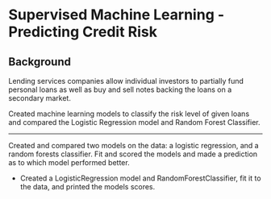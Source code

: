 # Supervised Machine Learning - Predicting Credit Risk

## Background

Lending services companies allow individual investors to partially fund personal loans as well as buy and sell notes backing the loans on a secondary market. 

Created machine learning models to classify the risk level of given loans and compared the Logistic Regression model and Random Forest Classifier.

-------

Created and compared two models on the data: a logistic regression, and a random forests classifier. Fit and scored the models and made a prediction as to which model performed better.

* Created a LogisticRegression model and RandomForestClassifier, fit it to the data, and printed the models scores. 





